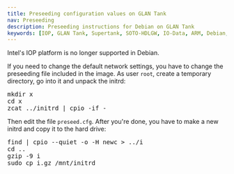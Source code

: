 ```yaml
---
title: Preseeding configuration values on GLAN Tank
nav: Preseeding
description: Preseeding instructions for Debian on GLAN Tank
keywords: [IOP, GLAN Tank, Supertank, SOTO-HDLGW, IO-Data, ARM, Debian, installation]
---
```


<div class="alert alert-danger">

Intel's IOP platform is no longer supported in Debian.

</div>

If you need to change the default network settings, you have to change the
preseeding file included in the image.  As user `root`, create a temporary
directory, go into it and unpack the initrd:

<div class="code">
<pre>
mkdir x
cd x
zcat ../initrd | cpio -if -
</pre>
</div>

Then edit the file `preseed.cfg`.  After you're done, you have to make a
new initrd and copy it to the hard drive:

<div class="code">
<pre>
find | cpio --quiet -o -H newc &gt; ../i
cd ..
gzip -9 i
sudo cp i.gz /mnt/initrd
</pre>
</div>

